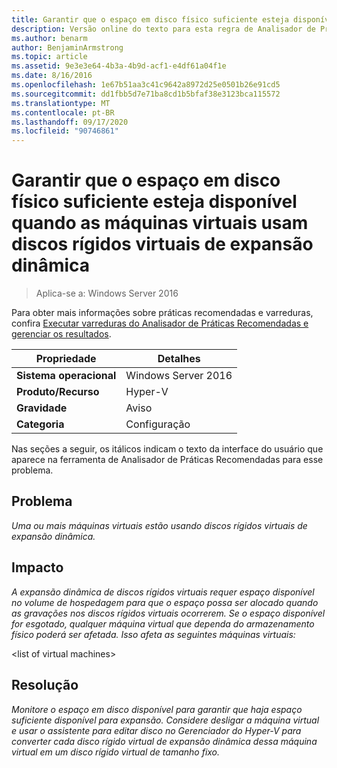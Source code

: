 ```yaml
---
title: Garantir que o espaço em disco físico suficiente esteja disponível quando as máquinas virtuais usam discos rígidos virtuais de expansão dinâmica
description: Versão online do texto para esta regra de Analisador de Práticas Recomendadas.
ms.author: benarm
author: BenjaminArmstrong
ms.topic: article
ms.assetid: 9e3e3e64-4b3a-4b9d-acf1-e4df61a04f1e
ms.date: 8/16/2016
ms.openlocfilehash: 1e67b51aa3c41c9642a8972d25e0501b26e91cd5
ms.sourcegitcommit: dd1fbb5d7e71ba8cd1b5bfaf38e3123bca115572
ms.translationtype: MT
ms.contentlocale: pt-BR
ms.lasthandoff: 09/17/2020
ms.locfileid: "90746861"
---
```

# <a name="ensure-sufficient-physical-disk-space-is-available-when-virtual-machines-use-dynamically-expanding-virtual-hard-disks"></a>Garantir que o espaço em disco físico suficiente esteja disponível quando as máquinas virtuais usam discos rígidos virtuais de expansão dinâmica

>Aplica-se a: Windows Server 2016

Para obter mais informações sobre práticas recomendadas e varreduras, confira [Executar varreduras do Analisador de Práticas Recomendadas e gerenciar os resultados](https://go.microsoft.com/fwlink/p/?LinkID=223177).

|Propriedade|Detalhes|
|-|-|
|**Sistema operacional**|Windows Server 2016|
|**Produto/Recurso**|Hyper-V|
|**Gravidade**|Aviso|
|**Categoria**|Configuração|

Nas seções a seguir, os itálicos indicam o texto da interface do usuário que aparece na ferramenta de Analisador de Práticas Recomendadas para esse problema.

## <a name="issue"></a>Problema
*Uma ou mais máquinas virtuais estão usando discos rígidos virtuais de expansão dinâmica.*

## <a name="impact"></a>Impacto
*A expansão dinâmica de discos rígidos virtuais requer espaço disponível no volume de hospedagem para que o espaço possa ser alocado quando as gravações nos discos rígidos virtuais ocorrerem. Se o espaço disponível for esgotado, qualquer máquina virtual que dependa do armazenamento físico poderá ser afetada. Isso afeta as seguintes máquinas virtuais:*

\<list of virtual machines>

## <a name="resolution"></a>Resolução
*Monitore o espaço em disco disponível para garantir que haja espaço suficiente disponível para expansão. Considere desligar a máquina virtual e usar o assistente para editar disco no Gerenciador do Hyper-V para converter cada disco rígido virtual de expansão dinâmica dessa máquina virtual em um disco rígido virtual de tamanho fixo.*



